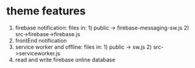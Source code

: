 # theme features
1) firebase notification:    files in: 1) public -> firebase-messaging-sw.js   2) src->firebase->firebase.js
2) frontEnd notification
3) service worker and offline:   files in: 1) public -> sw.js   2) src->serviceworker.js
4) read and write firebase online database 